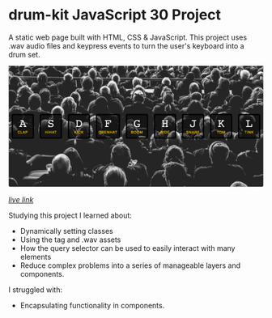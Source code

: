 # drum-kit JavaScript 30 Project

A static web page built with HTML, CSS & JavaScript. This project uses .wav audio files and keypress events to turn the user's keyboard into a drum set.

[![screen shot](./img/screen-shot.png)](https://github.com/AnisyaPurnama/JS30-drum-kit/blob/master/img/screen-shot.png?raw=true)

[*live link*](https://anisyapurnama.github.io/JS30-drum-kit/.)

Studying this project I learned about:

- Dynamically setting classes
- Using the tag and .wav assets
- How the query selector can be used to easily interact with many elements
- Reduce complex problems into a series of manageable layers and components.


I struggled with:
- Encapsulating functionality in components. 

